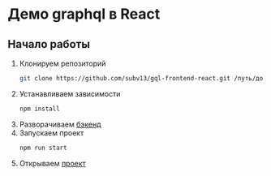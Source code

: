 # Демо graphql в React

## Начало работы
1. Клонируем репозиторий 
    ```bash
    git clone https://github.com/subv13/gql-frontend-react.git /путь/до/проекта
    ```
1. Устанавливаем зависимости
    ```bash
    npm install
    ```
1. Разворачиваем [бэкенд](https://github.com/subv13/gql/#начало-работы)
1. Запускаем проект
    ```bash
    npm run start
    ```
1. Открываем [проект](http://localhost:3000/)